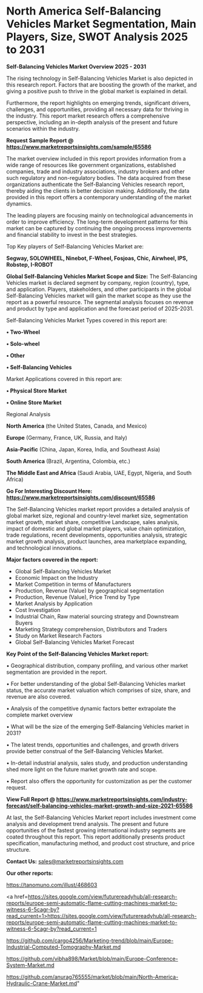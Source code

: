 # North America Self-Balancing Vehicles Market Segmentation, Main Players, Size, SWOT Analysis 2025 to 2031

<Strong> Self-Balancing Vehicles Market Overview 2025 - 2031</strong>

The rising technology in Self-Balancing Vehicles Market is also depicted in this research report. Factors that are boosting the growth of the market, and giving a positive push to thrive in the global market is explained in detail.

Furthermore, the report highlights on emerging trends, significant drivers, challenges, and opportunities, providing all necessary data for thriving in the industry. This report market research offers a comprehensive perspective, including an in-depth analysis of the present and future scenarios within the industry.

<strong>Request Sample Report @ <a href=https://www.marketreportsinsights.com/sample/65586>https://www.marketreportsinsights.com/sample/65586</a></strong>

The market overview included in this report provides information from a wide range of resources like government organizations, established companies, trade and industry associations, industry brokers and other such regulatory and non-regulatory bodies. The data acquired from these organizations authenticate the Self-Balancing Vehicles research report, thereby aiding the clients in better decision making. Additionally, the data provided in this report offers a contemporary understanding of the market dynamics.

The leading players are focusing mainly on technological advancements in order to improve efficiency. The long-term development patterns for this market can be captured by continuing the ongoing process improvements and financial stability to invest in the best strategies.

Top Key players of Self-Balancing Vehicles Market are:

<strong>Segway, SOLOWHEEL, Ninebot, F-Wheel, Fosjoas, Chic, Airwheel, IPS, Robstep, I-ROBOT</strong>

<strong><b>Global Self-Balancing Vehicles Market Scope and Size:</b></strong>
The Self-Balancing Vehicles market is declared segment by company, region (country), type, and application. Players, stakeholders, and other participants in the global Self-Balancing Vehicles market will gain the market scope as they use the report as a powerful resource. The segmental analysis focuses on revenue and product by type and application and the forecast period of 2025-2031.

Self-Balancing Vehicles Market Types covered in this report are:

<strong>• Two-Wheel

• Solo-wheel

• Other

• Self-Balancing Vehicles</strong>

Market Applications covered in this report are:

<strong>• Physical Store Market

• Online Store Market</strong> 

Regional Analysis

<strong>North America</strong> (the United States, Canada, and Mexico)

<strong>Europe</strong> (Germany, France, UK, Russia, and Italy)

<strong>Asia-Pacific</strong> (China, Japan, Korea, India, and Southeast Asia)

<strong>South America</strong> (Brazil, Argentina, Colombia, etc.)

<strong>The Middle East and Africa</strong> (Saudi Arabia, UAE, Egypt, Nigeria, and South Africa)

<strong>Go For Interesting Discount Here: <a href=https://www.marketreportsinsights.com/discount/65586>https://www.marketreportsinsights.com/discount/65586</a></strong>

The Self-Balancing Vehicles market report provides a detailed analysis of global market size, regional and country-level market size, segmentation market growth, market share, competitive Landscape, sales analysis, impact of domestic and global market players, value chain optimization, trade regulations, recent developments, opportunities analysis, strategic market growth analysis, product launches, area marketplace expanding, and technological innovations.

<strong><b>Major factors covered in the report:</b></strong>
<ul>
  <li>Global Self-Balancing Vehicles Market </li>
  <li>Economic Impact on the Industry</li>
  <li>Market Competition in terms of Manufacturers</li>
  <li>Production, Revenue (Value) by geographical segmentation</li>
  <li>Production, Revenue (Value), Price Trend by Type</li>
  <li>Market Analysis by Application</li>
  <li>Cost Investigation</li>
  <li>Industrial Chain, Raw material sourcing strategy and Downstream Buyers</li>
  <li>Marketing Strategy comprehension, Distributors and Traders</li>
  <li>Study on Market Research Factors</li>
  <li>Global Self-Balancing Vehicles Market Forecast</li>
</ul>

<strong><b>Key Point of the Self-Balancing Vehicles Market report:</b></strong>

• Geographical distribution, company profiling, and various other market segmentation are provided in the report.

• For better understanding of the global Self-Balancing Vehicles market status, the accurate market valuation which comprises of size, share, and revenue are also covered.

• Analysis of the competitive dynamic factors better extrapolate the complete market overview

• What will be the size of the emerging Self-Balancing Vehicles market in 2031?

• The latest trends, opportunities and challenges, and growth drivers provide better construal of the Self-Balancing Vehicles Market.

• In-detail industrial analysis, sales study, and production understanding shed more light on the future market growth rate and scope.

• Report also offers the opportunity for customization as per the customer request.

<strong><b>View Full Report @ <a href=https://www.marketreportsinsights.com/industry-forecast/self-balancing-vehicles-market-growth-and-size-2021-65586>https://www.marketreportsinsights.com/industry-forecast/self-balancing-vehicles-market-growth-and-size-2021-65586</a></b></strong>


At last, the Self-Balancing Vehicles Market report includes investment come analysis and development trend analysis. The present and future opportunities of the fastest growing international industry segments are coated throughout this report. This report additionally presents product specification, manufacturing method, and product cost structure, and price structure.

<strong>Contact Us:</strong>
sales@marketreportsinsights.com

<strong>Our other reports:</strong>

<a href=https://tanomuno.com/illust/468603>https://tanomuno.com/illust/468603</a>

<a href=https://sites.google.com/view/futurereadyhub/all-research-reports/europe-semi-automatic-flame-cutting-machines-market-to-witness-6-5cagr-by?read_current=1>https://sites.google.com/view/futurereadyhub/all-research-reports/europe-semi-automatic-flame-cutting-machines-market-to-witness-6-5cagr-by?read_current=1</a>

<a href=https://github.com/cargo4256/Marketing-trend/blob/main/Europe-Industrial-Computed-Tomography-Market.md>https://github.com/cargo4256/Marketing-trend/blob/main/Europe-Industrial-Computed-Tomography-Market.md</a>

<a href=https://github.com/vibha898/Market/blob/main/Europe-Conference-System-Market.md>https://github.com/vibha898/Market/blob/main/Europe-Conference-System-Market.md</a>

<a href=https://github.com/anurag765555/market/blob/main/North-America-Hydraulic-Crane-Market.md>https://github.com/anurag765555/market/blob/main/North-America-Hydraulic-Crane-Market.md</a>"
